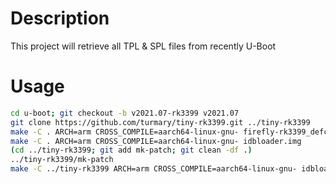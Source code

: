# Description

  This project will retrieve all TPL & SPL files from recently U-Boot

# Usage
  ```bash
  cd u-boot; git checkout -b v2021.07-rk3399 v2021.07
  git clone https://github.com/turmary/tiny-rk3399.git ../tiny-rk3399
  make -C . ARCH=arm CROSS_COMPILE=aarch64-linux-gnu- firefly-rk3399_defconfig
  make -C . ARCH=arm CROSS_COMPILE=aarch64-linux-gnu- idbloader.img
  (cd ../tiny-rk3399; git add mk-patch; git clean -df .)
  ../tiny-rk3399/mk-patch
  make -C ../tiny-rk3399 ARCH=arm CROSS_COMPILE=aarch64-linux-gnu- idbloader.img
  ```
